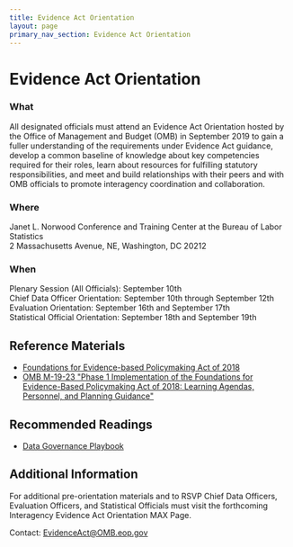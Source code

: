 ```yaml
---
title: Evidence Act Orientation
layout: page
primary_nav_section: Evidence Act Orientation
---
```


# Evidence Act Orientation

### What
All designated officials must attend an Evidence Act Orientation hosted by the Office of Management and Budget (OMB) in September 2019 to gain a fuller understanding of the requirements under Evidence Act guidance, develop a common baseline of knowledge about key competencies required for their roles, learn about resources for fulfilling statutory responsibilities, and meet and build relationships with their peers and with OMB officials to promote interagency coordination and collaboration.

### Where
Janet L. Norwood Conference and Training Center at the Bureau of Labor Statistics  
2 Massachusetts Avenue, NE, Washington, DC 20212

### When
Plenary Session (All Officials): September 10th  
Chief Data Officer Orientation: September 10th through September 12th 
Evaluation Orientation: September 16th and September 17th  
Statistical Official Orientation: September 18th and September 19th  

## Reference Materials
* [Foundations for Evidence-based Policymaking Act of 2018](https://www.congress.gov/bill/115th-congress/house-bill/4174/text)
* [OMB M-19-23 "Phase 1 Implementation of the Foundations for Evidence-Based Policymaking Act of 2018: Learning Agendas, Personnel, and Planning Guidance"](https://www.whitehouse.gov/wp-content/uploads/2019/07/M-19-23.pdf)

## Recommended Readings
* [Data Governance Playbook](https://resources.data.gov/assets/documents/fds-data-governance-playbook.pdf)

## Additional Information

For additional pre-orientation materials and to RSVP Chief Data Officers, Evaluation Officers, and Statistical Officials must visit the forthcoming Interagency Evidence Act Orientation MAX Page.

Contact: [EvidenceAct@OMB.eop.gov](mailto:EvidenceAct@omb.eop.gov) 
